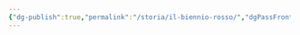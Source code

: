 ```yaml
---
{"dg-publish":true,"permalink":"/storia/il-biennio-rosso/","dgPassFrontmatter":true,"created":"2024-12-31T14:06:29.270+01:00","updated":"2024-12-31T14:24:11.887+01:00"}
---
```


